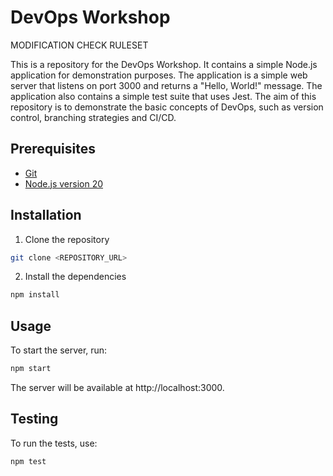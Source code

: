 # DevOps Workshop
MODIFICATION 
CHECK RULESET

This is a repository for the DevOps Workshop. It contains a simple Node.js application for demonstration purposes. The application is a simple web server that listens on port 3000 and returns a "Hello, World!" message. The application also contains a simple test suite that uses Jest. The aim of this repository is to demonstrate the basic concepts of DevOps, such as version control, branching strategies and CI/CD.

## Prerequisites

- [Git](https://git-scm.com/)
- [Node.js version 20](https://nodejs.org/)

## Installation

1. Clone the repository

```bash
git clone <REPOSITORY_URL>
```

2. Install the dependencies

```bash
npm install
```

## Usage

To start the server, run:
    
```bash
npm start
```

The server will be available at http://localhost:3000.

## Testing

To run the tests, use:

```bash
npm test
```
